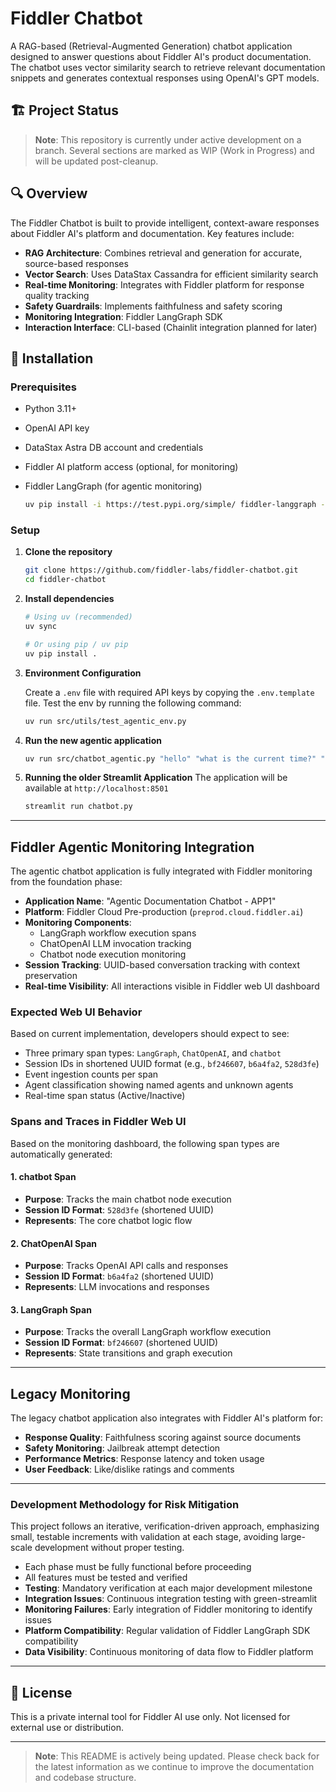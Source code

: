 # Fiddler Chatbot

A RAG-based (Retrieval-Augmented Generation) chatbot application designed to answer questions about Fiddler AI's product documentation. The chatbot uses vector similarity search to retrieve relevant documentation snippets and generates contextual responses using OpenAI's GPT models.

## 🏗️ Project Status

> **Note**: This repository is currently under active development on a branch. Several sections are marked as WIP (Work in Progress) and will be updated post-cleanup.

## 🔍 Overview

The Fiddler Chatbot is built to provide intelligent, context-aware responses about Fiddler AI's platform and documentation. Key features include:

- **RAG Architecture**: Combines retrieval and generation for accurate, source-based responses
- **Vector Search**: Uses DataStax Cassandra for efficient similarity search
- **Real-time Monitoring**: Integrates with Fiddler platform for response quality tracking
- **Safety Guardrails**: Implements faithfulness and safety scoring
- **Monitoring Integration**: Fiddler LangGraph SDK
- **Interaction Interface**: CLI-based (Chainlit integration planned for later)

## 🚀 Installation

### Prerequisites

- Python 3.11+
- OpenAI API key
- DataStax Astra DB account and credentials
- Fiddler AI platform access (optional, for monitoring)
- Fiddler LangGraph (for agentic monitoring)

   ```bash
   uv pip install -i https://test.pypi.org/simple/ fiddler-langgraph --prerelease=allow
   ```

### Setup

1. **Clone the repository**

   ```bash
   git clone https://github.com/fiddler-labs/fiddler-chatbot.git
   cd fiddler-chatbot
   ```

2. **Install dependencies**

   ```bash
   # Using uv (recommended)
   uv sync

   # Or using pip / uv pip
   uv pip install .
   ```

3. **Environment Configuration**

   Create a `.env` file with required API keys by copying the `.env.template` file.
   Test the env by running the following command:

   ```bash
   uv run src/utils/test_agentic_env.py
   ```

4. **Run the new agentic application**

   ```bash
   uv run src/chatbot_agentic.py "hello" "what is the current time?" "quit"
   ```

5. **Running the older Streamlit Application**
   The application will be available at `http://localhost:8501`

   ```bash
   streamlit run chatbot.py
   ```

---

## Fiddler Agentic Monitoring Integration

The agentic chatbot application is fully integrated with Fiddler monitoring from the foundation phase:

- **Application Name**: "Agentic Documentation Chatbot - APP1"
- **Platform**: Fiddler Cloud Pre-production (`preprod.cloud.fiddler.ai`)
- **Monitoring Components**:
  - LangGraph workflow execution spans
  - ChatOpenAI LLM invocation tracking
  - Chatbot node execution monitoring
- **Session Tracking**: UUID-based conversation tracking with context preservation
- **Real-time Visibility**: All interactions visible in Fiddler web UI dashboard

### Expected Web UI Behavior

Based on current implementation, developers should expect to see:

- Three primary span types: `LangGraph`, `ChatOpenAI`, and `chatbot`
- Session IDs in shortened UUID format (e.g., `bf246607`, `b6a4fa2`, `528d3fe`)
- Event ingestion counts per span
- Agent classification showing named agents and unknown agents
- Real-time span status (Active/Inactive)

### Spans and Traces in Fiddler Web UI

Based on the monitoring dashboard, the following span types are automatically generated:

#### 1. **chatbot** Span

- **Purpose**: Tracks the main chatbot node execution
- **Session ID Format**: `528d3fe` (shortened UUID)
- **Represents**: The core chatbot logic flow

#### 2. **ChatOpenAI** Span

- **Purpose**: Tracks OpenAI API calls and responses
- **Session ID Format**: `b6a4fa2` (shortened UUID)
- **Represents**: LLM invocations and responses

#### 3. **LangGraph** Span

- **Purpose**: Tracks the overall LangGraph workflow execution
- **Session ID Format**: `bf246607` (shortened UUID)
- **Represents**: State transitions and graph execution

---

## Legacy Monitoring

The legacy chatbot application also integrates with Fiddler AI's platform for:

- **Response Quality**: Faithfulness scoring against source documents
- **Safety Monitoring**: Jailbreak attempt detection
- **Performance Metrics**: Response latency and token usage
- **User Feedback**: Like/dislike ratings and comments

---

### Development Methodology for Risk Mitigation

This project follows an iterative, verification-driven approach, emphasizing small, testable increments with validation at each stage,
avoiding large-scale development without proper testing.

- Each phase must be fully functional before proceeding
- All features must be tested and verified
- **Testing**: Mandatory verification at each major development milestone
- **Integration Issues**: Continuous integration testing with green-streamlit
- **Monitoring Failures**: Early integration of Fiddler monitoring to identify issues
- **Platform Compatibility**: Regular validation of Fiddler LangGraph SDK compatibility
- **Data Visibility**: Continuous monitoring of data flow to Fiddler platform

---

## 📄 License

This is a private internal tool for Fiddler AI use only. Not licensed for external use or distribution.

---

> **Note**: This README is actively being updated. Please check back for the latest information as we continue to improve the documentation and codebase structure.
